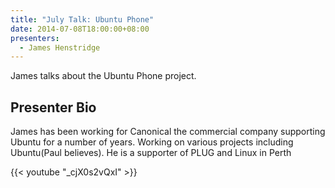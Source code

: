 ```yaml
---
title: "July Talk: Ubuntu Phone"
date: 2014-07-08T18:00:00+08:00
presenters:
  - James Henstridge
---
```


James talks about the Ubuntu Phone project.
<!--more-->

## Presenter Bio

James has been working for Canonical the commercial company supporting
Ubuntu for a number of years. Working on various projects including
Ubuntu(Paul believes). He is a supporter of PLUG and Linux in Perth

{{< youtube "_cjX0s2vQxI" >}}
